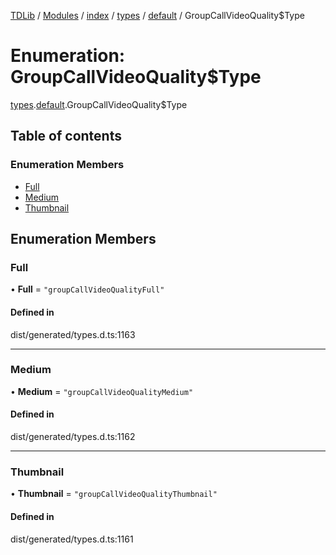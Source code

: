 [TDLib](../README.md) / [Modules](../modules.md) / [index](../modules/index.md) / [types](../modules/index.types.md) / [default](../modules/index.types.default.md) / GroupCallVideoQuality$Type

# Enumeration: GroupCallVideoQuality$Type

[types](../modules/index.types.md).[default](../modules/index.types.default.md).GroupCallVideoQuality$Type

## Table of contents

### Enumeration Members

- [Full](index.types.default.GroupCallVideoQuality_Type.md#full)
- [Medium](index.types.default.GroupCallVideoQuality_Type.md#medium)
- [Thumbnail](index.types.default.GroupCallVideoQuality_Type.md#thumbnail)

## Enumeration Members

### Full

• **Full** = ``"groupCallVideoQualityFull"``

#### Defined in

dist/generated/types.d.ts:1163

___

### Medium

• **Medium** = ``"groupCallVideoQualityMedium"``

#### Defined in

dist/generated/types.d.ts:1162

___

### Thumbnail

• **Thumbnail** = ``"groupCallVideoQualityThumbnail"``

#### Defined in

dist/generated/types.d.ts:1161
